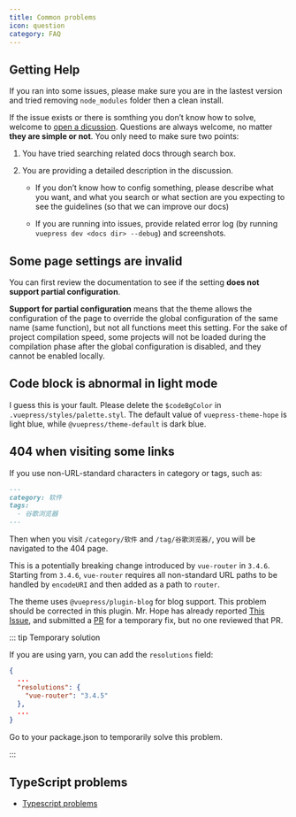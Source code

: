 ```yaml
---
title: Common problems
icon: question
category: FAQ
---
```


## Getting Help

If you ran into some issues, please make sure you are in the lastest version and tried removing `node_modules` folder then a clean install.

If the issue exists or there is somthing you don’t know how to solve, welcome to [open a dicussion](https://github.com/vuepress-theme-hope/vuepress-theme-hope/discussions/new). Questions are always welcome, no matter **they are simple or not**. You only need to make sure two points:

1. You have tried searching related docs through search box.

1. You are providing a detailed description in the discussion.

   - If you don’t know how to config something, please describe what you want, and what you search or what section are you expecting to see the guidelines (so that we can improve our docs)

   - If you are running into issues, provide related error log (by running `vuepress dev <docs dir> --debug`) and screenshots.

## Some page settings are invalid

You can first review the documentation to see if the setting **does not support partial configuration**.

**Support for partial configuration** means that the theme allows the configuration of the page to override the global configuration of the same name (same function), but not all functions meet this setting. For the sake of project compilation speed, some projects will not be loaded during the compilation phase after the global configuration is disabled, and they cannot be enabled locally.

## Code block is abnormal in light mode

I guess this is your fault. Please delete the `$codeBgColor` in `.vuepress/styles/palette.styl`. The default value of `vuepress-theme-hope` is light blue, while `@vuepress/theme-default` is dark blue.

## 404 when visiting some links

If you use non-URL-standard characters in category or tags, such as:

```md
---
category: 软件
tags:
  - 谷歌浏览器
---
```

Then when you visit `/category/软件` and `/tag/谷歌浏览器/`, you will be navigated to the 404 page.

This is a potentially breaking change introduced by `vue-router` in `3.4.6`. Starting from `3.4.6`, `vue-router` requires all non-standard URL paths to be handled by `encodeURI` and then added as a path to `router`.

The theme uses `@vuepress/plugin-blog` for blog support. This problem should be corrected in this plugin. Mr. Hope has already reported [This Issue](https://github.com/vuepress/vuepress-plugin-blog/issues/95), and submitted a [PR](https://github.com/vuepress/vuepress-plugin-blog/pull/97) for a temporary fix, but no one reviewed that PR.

::: tip Temporary solution

If you are using yarn, you can add the `resolutions` field:

```json
{
  ...
  "resolutions": {
    "vue-router": "3.4.5"
  },
  ...
}
```

Go to your package.json to temporarily solve this problem.

:::

## TypeScript problems

- [Typescript problems](typescript.md)
